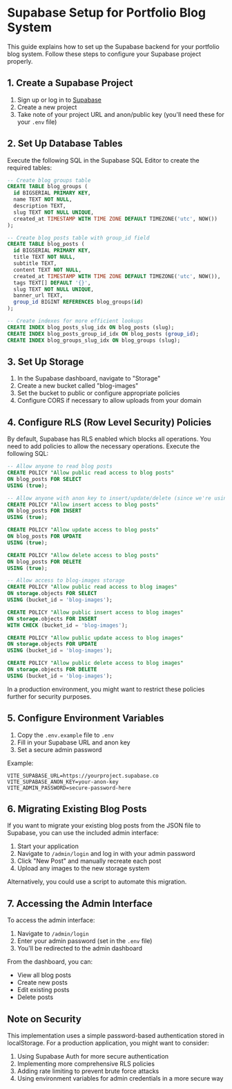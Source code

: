 # Supabase Setup for Portfolio Blog System

This guide explains how to set up the Supabase backend for your portfolio blog system. Follow these steps to configure your Supabase project properly.

## 1. Create a Supabase Project

1. Sign up or log in to [Supabase](https://supabase.com)
2. Create a new project
3. Take note of your project URL and anon/public key (you'll need these for your `.env` file)

## 2. Set Up Database Tables

Execute the following SQL in the Supabase SQL Editor to create the required tables:

```sql
-- Create blog groups table
CREATE TABLE blog_groups (
  id BIGSERIAL PRIMARY KEY,
  name TEXT NOT NULL,
  description TEXT,
  slug TEXT NOT NULL UNIQUE,
  created_at TIMESTAMP WITH TIME ZONE DEFAULT TIMEZONE('utc', NOW())
);

-- Create blog posts table with group_id field
CREATE TABLE blog_posts (
  id BIGSERIAL PRIMARY KEY,
  title TEXT NOT NULL,
  subtitle TEXT,
  content TEXT NOT NULL,
  created_at TIMESTAMP WITH TIME ZONE DEFAULT TIMEZONE('utc', NOW()),
  tags TEXT[] DEFAULT '{}',
  slug TEXT NOT NULL UNIQUE,
  banner_url TEXT,
  group_id BIGINT REFERENCES blog_groups(id)
);

-- Create indexes for more efficient lookups
CREATE INDEX blog_posts_slug_idx ON blog_posts (slug);
CREATE INDEX blog_posts_group_id_idx ON blog_posts (group_id);
CREATE INDEX blog_groups_slug_idx ON blog_groups (slug);
```

## 3. Set Up Storage

1. In the Supabase dashboard, navigate to "Storage"
2. Create a new bucket called "blog-images"
3. Set the bucket to public or configure appropriate policies
4. Configure CORS if necessary to allow uploads from your domain

## 4. Configure RLS (Row Level Security) Policies

By default, Supabase has RLS enabled which blocks all operations. You need to add policies to allow the necessary operations. Execute the following SQL:

```sql
-- Allow anyone to read blog posts
CREATE POLICY "Allow public read access to blog posts" 
ON blog_posts FOR SELECT 
USING (true);

-- Allow anyone with anon key to insert/update/delete (since we're using admin auth in the app)
CREATE POLICY "Allow insert access to blog posts" 
ON blog_posts FOR INSERT 
USING (true);

CREATE POLICY "Allow update access to blog posts" 
ON blog_posts FOR UPDATE 
USING (true);

CREATE POLICY "Allow delete access to blog posts" 
ON blog_posts FOR DELETE 
USING (true);

-- Allow access to blog-images storage
CREATE POLICY "Allow public read access to blog images"
ON storage.objects FOR SELECT
USING (bucket_id = 'blog-images');

CREATE POLICY "Allow public insert access to blog images"
ON storage.objects FOR INSERT
WITH CHECK (bucket_id = 'blog-images');

CREATE POLICY "Allow public update access to blog images"
ON storage.objects FOR UPDATE
USING (bucket_id = 'blog-images');

CREATE POLICY "Allow public delete access to blog images"
ON storage.objects FOR DELETE
USING (bucket_id = 'blog-images');
```

In a production environment, you might want to restrict these policies further for security purposes.

## 5. Configure Environment Variables

1. Copy the `.env.example` file to `.env`
2. Fill in your Supabase URL and anon key
3. Set a secure admin password

Example:

```
VITE_SUPABASE_URL=https://yourproject.supabase.co
VITE_SUPABASE_ANON_KEY=your-anon-key
VITE_ADMIN_PASSWORD=secure-password-here
```

## 6. Migrating Existing Blog Posts

If you want to migrate your existing blog posts from the JSON file to Supabase, you can use the included admin interface:

1. Start your application
2. Navigate to `/admin/login` and log in with your admin password
3. Click "New Post" and manually recreate each post
4. Upload any images to the new storage system

Alternatively, you could use a script to automate this migration.

## 7. Accessing the Admin Interface

To access the admin interface:

1. Navigate to `/admin/login`
2. Enter your admin password (set in the `.env` file)
3. You'll be redirected to the admin dashboard

From the dashboard, you can:
- View all blog posts
- Create new posts
- Edit existing posts
- Delete posts

## Note on Security

This implementation uses a simple password-based authentication stored in localStorage. For a production application, you might want to consider:

1. Using Supabase Auth for more secure authentication
2. Implementing more comprehensive RLS policies
3. Adding rate limiting to prevent brute force attacks
4. Using environment variables for admin credentials in a more secure way 